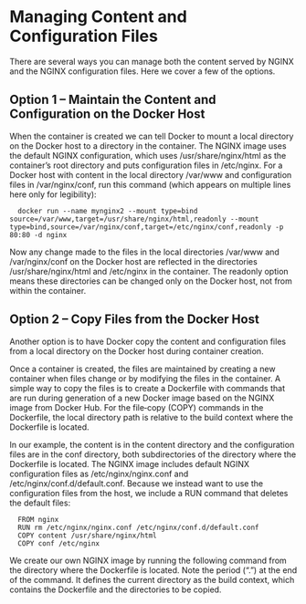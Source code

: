 # Managing Content and Configuration Files

There are several ways you can manage both the content served by NGINX and the NGINX configuration files. Here we cover a few of the options.

## Option 1 – Maintain the Content and Configuration on the Docker Host

When the container is created we can tell Docker to mount a local directory on the Docker host to a directory in the container. The NGINX image uses the default NGINX configuration, which uses /usr/share/nginx/html as the container’s root directory and puts configuration files in /etc/nginx. For a Docker host with content in the local directory /var/www and configuration files in /var/nginx/conf, run this command (which appears on multiple lines here only for legibility):

      docker run --name mynginx2 --mount type=bind source=/var/www,target=/usr/share/nginx/html,readonly --mount type=bind,source=/var/nginx/conf,target=/etc/nginx/conf,readonly -p 80:80 -d nginx
      
Now any change made to the files in the local directories /var/www and /var/nginx/conf on the Docker host are reflected in the directories /usr/share/nginx/html and /etc/nginx in the container. The readonly option means these directories can be changed only on the Docker host, not from within the container.

## Option 2 – Copy Files from the Docker Host

Another option is to have Docker copy the content and configuration files from a local directory on the Docker host during container creation.


Once a container is created, the files are maintained by creating a new container when files change or by modifying the files in the container. A simple way to copy the files is to create a Dockerfile with commands that are run during generation of a new Docker image based on the NGINX image from Docker Hub. For the file‑copy (COPY) commands in the Dockerfile, the local directory path is relative to the build context where the Dockerfile is located.

In our example, the content is in the content directory and the configuration files are in the conf directory, both subdirectories of the directory where the Dockerfile is located. The NGINX image includes default NGINX configuration files as /etc/nginx/nginx.conf and /etc/nginx/conf.d/default.conf. Because we instead want to use the configuration files from the host, we include a RUN command that deletes the default files:

      FROM nginx
      RUN rm /etc/nginx/nginx.conf /etc/nginx/conf.d/default.conf
      COPY content /usr/share/nginx/html
      COPY conf /etc/nginx

We create our own NGINX image by running the following command from the directory where the Dockerfile is located. Note the period (“.”) at the end of the command. It defines the current directory as the build context, which contains the Dockerfile and the directories to be copied.
